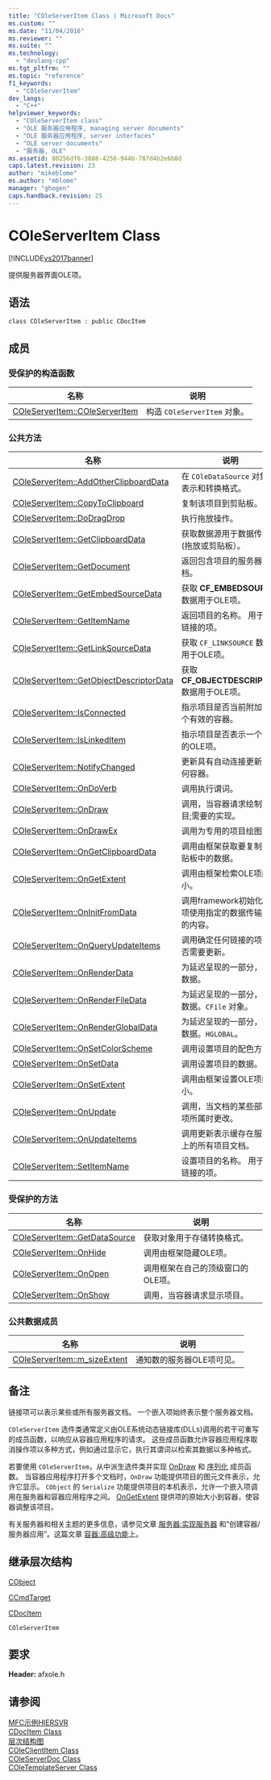 ```yaml
---
title: "COleServerItem Class | Microsoft Docs"
ms.custom: ""
ms.date: "11/04/2016"
ms.reviewer: ""
ms.suite: ""
ms.technology: 
  - "devlang-cpp"
ms.tgt_pltfrm: ""
ms.topic: "reference"
f1_keywords: 
  - "COleServerItem"
dev_langs: 
  - "C++"
helpviewer_keywords: 
  - "COleServerItem class"
  - "OLE 服务器应用程序, managing server documents"
  - "OLE 服务器应用程序, server interfaces"
  - "OLE server documents"
  - "服务器, OLE"
ms.assetid: 80256df6-3888-4256-944b-787d4b2e6b0d
caps.latest.revision: 23
author: "mikeblome"
ms.author: "mblome"
manager: "ghogen"
caps.handback.revision: 25
---
```

# COleServerItem Class
[!INCLUDE[vs2017banner](../../assembler/inline/includes/vs2017banner.md)]

提供服务器界面OLE项。  
  
## 语法  
  
```  
class COleServerItem : public CDocItem  
```  
  
## 成员  
  
### 受保护的构造函数  
  
|名称|说明|  
|--------|--------|  
|[COleServerItem::COleServerItem](../Topic/COleServerItem::COleServerItem.md)|构造 `COleServerItem` 对象。|  
  
### 公共方法  
  
|名称|说明|  
|--------|--------|  
|[COleServerItem::AddOtherClipboardData](../Topic/COleServerItem::AddOtherClipboardData.md)|在 `COleDataSource` 对象的表示和转换格式。|  
|[COleServerItem::CopyToClipboard](../Topic/COleServerItem::CopyToClipboard.md)|复制该项目到剪贴板。|  
|[COleServerItem::DoDragDrop](../Topic/COleServerItem::DoDragDrop.md)|执行拖放操作。|  
|[COleServerItem::GetClipboardData](../Topic/COleServerItem::GetClipboardData.md)|获取数据源用于数据传输\(拖放或剪贴板）。|  
|[COleServerItem::GetDocument](../Topic/COleServerItem::GetDocument.md)|返回包含项目的服务器文档。|  
|[COleServerItem::GetEmbedSourceData](../Topic/COleServerItem::GetEmbedSourceData.md)|获取 **CF\_EMBEDSOURCE** 数据用于OLE项。|  
|[COleServerItem::GetItemName](../Topic/COleServerItem::GetItemName.md)|返回项目的名称。  用于仅链接的项。|  
|[COleServerItem::GetLinkSourceData](../Topic/COleServerItem::GetLinkSourceData.md)|获取 `CF_LINKSOURCE` 数据用于OLE项。|  
|[COleServerItem::GetObjectDescriptorData](../Topic/COleServerItem::GetObjectDescriptorData.md)|获取 **CF\_OBJECTDESCRIPTOR** 数据用于OLE项。|  
|[COleServerItem::IsConnected](../Topic/COleServerItem::IsConnected.md)|指示项目是否当前附加到一个有效的容器。|  
|[COleServerItem::IsLinkedItem](../Topic/COleServerItem::IsLinkedItem.md)|指示项目是否表示一个链接的OLE项。|  
|[COleServerItem::NotifyChanged](../Topic/COleServerItem::NotifyChanged.md)|更新具有自动连接更新的任何容器。|  
|[COleServerItem::OnDoVerb](../Topic/COleServerItem::OnDoVerb.md)|调用执行谓词。|  
|[COleServerItem::OnDraw](../Topic/COleServerItem::OnDraw.md)|调用，当容器请求绘制项目;需要的实现。|  
|[COleServerItem::OnDrawEx](../Topic/COleServerItem::OnDrawEx.md)|调用为专用的项目绘图。|  
|[COleServerItem::OnGetClipboardData](../Topic/COleServerItem::OnGetClipboardData.md)|调用由框架获取要复制到剪贴板中的数据。|  
|[COleServerItem::OnGetExtent](../Topic/COleServerItem::OnGetExtent.md)|调用由框架检索OLE项的大小。|  
|[COleServerItem::OnInitFromData](../Topic/COleServerItem::OnInitFromData.md)|调用framework初始化OLE项使用指定的数据传输对象的内容。|  
|[COleServerItem::OnQueryUpdateItems](../Topic/COleServerItem::OnQueryUpdateItems.md)|调用确定任何链接的项目是否需要更新。|  
|[COleServerItem::OnRenderData](../Topic/COleServerItem::OnRenderData.md)|为延迟呈现的一部分，检索数据。|  
|[COleServerItem::OnRenderFileData](../Topic/COleServerItem::OnRenderFileData.md)|为延迟呈现的一部分，检索数据。`CFile` 对象。|  
|[COleServerItem::OnRenderGlobalData](../Topic/COleServerItem::OnRenderGlobalData.md)|为延迟呈现的一部分，检索数据。`HGLOBAL`。|  
|[COleServerItem::OnSetColorScheme](../Topic/COleServerItem::OnSetColorScheme.md)|调用设置项目的配色方案。|  
|[COleServerItem::OnSetData](../Topic/COleServerItem::OnSetData.md)|调用设置项目的数据。|  
|[COleServerItem::OnSetExtent](../Topic/COleServerItem::OnSetExtent.md)|调用由框架设置OLE项的大小。|  
|[COleServerItem::OnUpdate](../Topic/COleServerItem::OnUpdate.md)|调用，当文档的某些部分该项所属时更改。|  
|[COleServerItem::OnUpdateItems](../Topic/COleServerItem::OnUpdateItems.md)|调用更新表示缓存在服务器上的所有项目文档。|  
|[COleServerItem::SetItemName](../Topic/COleServerItem::SetItemName.md)|设置项目的名称。  用于仅链接的项。|  
  
### 受保护的方法  
  
|名称|说明|  
|--------|--------|  
|[COleServerItem::GetDataSource](../Topic/COleServerItem::GetDataSource.md)|获取对象用于存储转换格式。|  
|[COleServerItem::OnHide](../Topic/COleServerItem::OnHide.md)|调用由框架隐藏OLE项。|  
|[COleServerItem::OnOpen](../Topic/COleServerItem::OnOpen.md)|调用框架在自己的顶级窗口的OLE项。|  
|[COleServerItem::OnShow](../Topic/COleServerItem::OnShow.md)|调用，当容器请求显示项目。|  
  
### 公共数据成员  
  
|名称|说明|  
|--------|--------|  
|[COleServerItem::m\_sizeExtent](../Topic/COleServerItem::m_sizeExtent.md)|通知数的服务器OLE项可见。|  
  
## 备注  
 链接项可以表示某些或所有服务器文档。  一个嵌入项始终表示整个服务器文档。  
  
 `COleServerItem` 选件类通常定义由OLE系统动态链接库\(DLLs\)调用的若干可重写的成员函数，以响应从容器应用程序的请求。  这些成员函数允许容器应用程序取消操作项以多种方式，例如通过显示它，执行其谓词以检索其数据以多种格式。  
  
 若要使用 `COleServerItem`，从中派生选件类并实现 [OnDraw](../Topic/COleServerItem::OnDraw.md) 和 [序列化](../Topic/CObject::Serialize.md) 成员函数。  当容器应用程序打开多个文档时，`OnDraw` 功能提供项目的图元文件表示，允许它显示。  `CObject` 的 `Serialize` 功能提供项目的本机表示，允许一个嵌入项调用在服务器和容器应用程序之间。  [OnGetExtent](../Topic/COleServerItem::OnGetExtent.md) 提供项的原始大小到容器，使容器调整该项目。  
  
 有关服务器和相关主题的更多信息，请参见文章 [服务器:实现服务器](../../mfc/servers-implementing-a-server.md) 和“创建容器\/服务器应用”。这篇文章 [容器:高级功能](../../mfc/containers-advanced-features.md)上。  
  
## 继承层次结构  
 [CObject](../../mfc/reference/cobject-class.md)  
  
 [CCmdTarget](../../mfc/reference/ccmdtarget-class.md)  
  
 [CDocItem](../../mfc/reference/cdocitem-class.md)  
  
 `COleServerItem`  
  
## 要求  
 **Header:** afxole.h  
  
## 请参阅  
 [MFC示例HIERSVR](../../top/visual-cpp-samples.md)   
 [CDocItem Class](../../mfc/reference/cdocitem-class.md)   
 [层次结构图](../../mfc/hierarchy-chart.md)   
 [COleClientItem Class](../../mfc/reference/coleclientitem-class.md)   
 [COleServerDoc Class](../../mfc/reference/coleserverdoc-class.md)   
 [COleTemplateServer Class](../../mfc/reference/coletemplateserver-class.md)